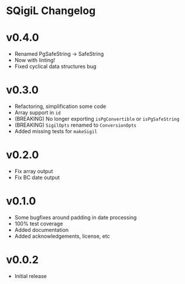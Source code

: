 # SQigiL Changelog

# v0.4.0

* Renamed PgSafeString -> SafeString
* Now with linting!
* Fixed cyclical data structures bug

# v0.3.0

* Refactoring, simplification some code
* Array support in `id`
* (BREAKING) No longer exporting `isPgConvertible` or `isPgSafeString`
* (BREAKING) `SigilOpts` renamed to `ConversionOpts`
* Added missing tests for `makeSigil`

# v0.2.0

* Fix array output
* Fix BC date output

# v0.1.0

* Some bugfixes around padding in date processing
* 100% test coverage
* Added documentation
* Added acknowledgements, license, etc

# v0.0.2

* Initial release

